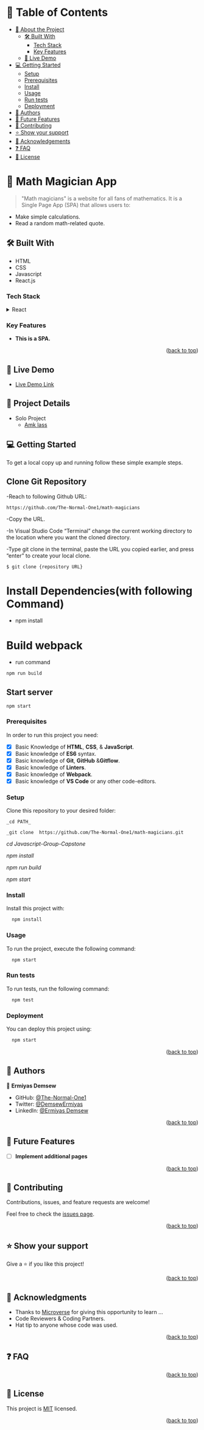 <a name="readme-top"></a>

# 📗 Table of Contents

- [📖 About the Project](#about-project)
  - [🛠 Built With](#built-with)
    - [Tech Stack](#tech-stack)
    - [Key Features](#key-features)
  - [🚀 Live Demo](#live-demo)
- [💻 Getting Started](#getting-started)
  - [Setup](#setup)
  - [Prerequisites](#prerequisites)
  - [Install](#install)
  - [Usage](#usage)
  - [Run tests](#run-tests)
  - [Deployment](#triangular_flag_on_post-deployment)
- [👥 Authors](#authors)
- [🔭 Future Features](#future-features)
- [🤝 Contributing](#contributing)
- [⭐️ Show your support](#support)
- [🙏 Acknowledgements](#acknowledgements)
- [❓ FAQ](#faq)
- [📝 License](#license)

# 📖 Math Magician App <a name="about-project"></a>

> "Math magicians" is a website for all fans of mathematics. It is a Single Page App (SPA) that allows users to:

- Make simple calculations.
- Read a random math-related quote.

## 🛠 Built With <a name="built-with"></a>

- HTML
- CSS
- Javascript
- React.js

### Tech Stack <a name="tech-stack"></a>

<details>
  <summary>React</summary>
  <ul>
    <li><a href="https://reactjs.org/docs/create-a-new-react-app.html">React</a></li>
  </ul>
</details>

### Key Features <a name="key-features"></a>

- **This is a SPA.**

<p align="right">(<a href="#readme-top">back to top</a>)</p>

## 🚀 Live Demo <a name="live-demo"></a>

- [Live Demo Link](https://the-normal-one1.github.io/math-magicians/)

## 🚀 Project Details

- Solo Project
  - [Amk lass](https://github.com/The-Normal-One1)

## 💻 Getting Started <a name="getting-started"></a>

To get a local copy up and running follow these simple example steps.

## Clone Git Repository

-Reach to following Github URL:

```
https://github.com/The-Normal-One1/math-magicians

```

-Copy the URL.

-In Visual Studio Code “Terminal” change the current working directory to the location where you want the cloned directory.

-Type git clone in the terminal, paste the URL you copied earlier, and press “enter” to create your local clone.

```
$ git clone {repository URL}
```

# Install Dependencies(with following Command)

- npm install

# Build webpack <a name="setup"></a>

- run command

```
npm run build
```

## Start server

```
npm start
```

### Prerequisites <a name="prerequisites"></a>

In order to run this project you need:

- [x] Basic Knowledge of **HTML**, **CSS**, & **JavaScript**.
- [x] Basic knowledge of **ES6** syntax.
- [x] Basic knowledge of **Git**, **GitHub** &**Gitflow**.
- [x] Basic knowledge of **Linters**.
- [x] Basic knowledge of **Webpack**.
- [x] Basic knowledge of **VS Code** or any other code-editors.

### Setup

Clone this repository to your desired folder:

    _cd PATH_

    _git clone  https://github.com/The-Normal-One1/math-magicians.git

_cd Javascript-Group-Capstone_

_npm install_

_npm run build_

_npm start_

### Install

Install this project with:

```sh
  npm install
```

### Usage

To run the project, execute the following command:

```sh
  npm start
```

### Run tests

To run tests, run the following command:

```sh
  npm test
```

### Deployment <a name="triangular_flag_on_post-deployment"></a>

You can deploy this project using:

```sh
  npm start
```

<p align="right">(<a href="#readme-top">back to top</a>)</p>

<!-- AUTHORS -->

## 👥 Authors <a name="authors"></a>

👤 **Ermiyas Demsew**

- GitHub: [@The-Normal-One1](https://github.com/The-Normal-One1)
- Twitter: [@DemsewErmiyas](https://twitter.com/DemsewErmiyas)
- LinkedIn: [@Ermiyas Demsew](https://www.linkedin.com/in/ermiyas-demsew-616b1b19a/)

<p align="right">(<a href="#readme-top">back to top</a>)</p>

## 🔭 Future Features <a name="future-features"></a>

- [ ] **Implement additional pages**

<p align="right">(<a href="#readme-top">back to top</a>)</p>

## 🤝 Contributing <a name="contributing"></a>

Contributions, issues, and feature requests are welcome!

Feel free to check the [issues page](https://github.com/The-Normal-One1/math-magicians/issues).

<p align="right">(<a href="#readme-top">back to top</a>)</p>

<!-- SUPPORT -->

## ⭐️ Show your support <a name="support"></a>

Give a ⭐️ if you like this project!

<p align="right">(<a href="#readme-top">back to top</a>)</p>

## 🙏 Acknowledgments <a name="acknowledgements"></a>

- Thanks to [Microverse](https://www.microverse.org/) for giving this opportunity to learn ...
- Code Reviewers & Coding Partners.
- Hat tip to anyone whose code was used.

<p align="right">(<a href="#readme-top">back to top</a>)</p>

<!-- FAQ (optional) -->

## ❓ FAQ <a name="faq"></a>

<p align="right">(<a href="#readme-top">back to top</a>)</p>

<!-- LICENSE -->

## 📝 License <a name="license"></a>

This project is [MIT](./LICENSE) licensed.

<p align="right">(<a href="#readme-top">back to top</a>)</p>
